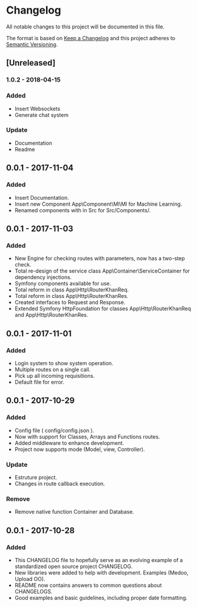 # Changelog
All notable changes to this project will be documented in this file.

The format is based on [Keep a Changelog](http://keepachangelog.com/en/1.0.0/)
and this project adheres to [Semantic Versioning](http://semver.org/spec/v2.0.0.html).

## [Unreleased]

### 1.0.2 - 2018-04-15
### Added
- Insert Websockets
- Generate chat system

### Update
- Documentation
- Readme

## 0.0.1 - 2017-11-04
### Added
- Insert Documentation.
- Insert new Component App\Component\Ml\Ml for Machine Learning.
- Renamed components with in Src for Src/Components/.

## 0.0.1 - 2017-11-03
### Added
- New Engine for checking routes with parameters, now has a two-step check.
- Total re-design of the service class App\Container\ServiceContainer for dependency injections.
- Symfony components available for use.
- Total reform in class App\Http\RouterKhanReq.
- Total reform in class App\Http\RouterKhanRes.
- Created interfaces to Request and Response.
- Extended Symfony HttpFoundation for classes App\Http\RouterKhanReq and App\Http\RouterKhanRes.

## 0.0.1 - 2017-11-01
### Added
- Login system to show system operation.
- Multiple routes on a single call.
- Pick up all incoming requisitions.
- Default file for error.

## 0.0.1 - 2017-10-29
### Added
- Config file ( config/config.json ).
- Now with support for Classes, Arrays and Functions routes.
- Added middleware to enhance development.
- Project now supports mode (Model, view, Controller).

### Update
- Estruture project.
- Changes in route callback execution.

### Remove
- Remove native function Container and Database.

## 0.0.1 - 2017-10-28
### Added
- This CHANGELOG file to hopefully serve as an evolving example of a
  standardized open source project CHANGELOG.
- New libraries were added to help with development. Examples (Medoo, Upload OO).
- README now contains answers to common questions about CHANGELOGS.
- Good examples and basic guidelines, including proper date formatting.
